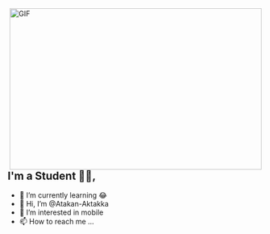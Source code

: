 
<img align="right" alt="GIF" src="https://github.com/abhisheknaiidu/abhisheknaiidu/blob/master/code.gif?raw=true" width="500" height="320" />

## I'm a Student 👨‍🎓,
- 🌱 I’m currently learning 😂
- 👋 Hi, I’m @Atakan-Aktakka
- 👀 I’m interested in mobile
- 📫 How to reach me ...
<!---
Atakan-Aktakka/Atakan-Aktakka is a ✨ special ✨ repository because its `README.md` (this file) appears on your GitHub profile.
You can click the Preview link to take a look at your changes.
--->
